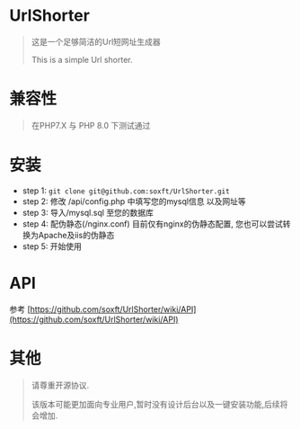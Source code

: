 # UrlShorter
>这是一个足够简洁的Url短网址生成器 
>
> This is a simple Url shorter.

# 兼容性

> 在PHP7.X 与 PHP 8.0 下测试通过

# 安装

- step 1: `git clone git@github.com:soxft/UrlShorter.git`
- step 2: 修改 /api/config.php 中填写您的mysql信息 以及网址等
- step 3: 导入/mysql.sql 至您的数据库
- step 4: 配伪静态(/nginx.conf) 目前仅有nginx的伪静态配置, 您也可以尝试转换为Apache及iis的伪静态
- step 5: 开始使用

# API

参考 [https://github.com/soxft/UrlShorter/wiki/API](https://github.com/soxft/UrlShorter/wiki/API)

# 其他
> 请尊重开源协议.
>
> 该版本可能更加面向专业用户,暂时没有设计后台以及一键安装功能,后续将会增加.
